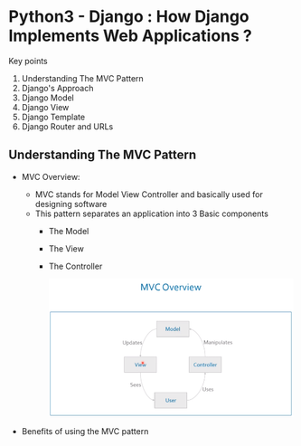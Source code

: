 # Python3 - Django : How Django Implements Web Applications ?

Key points
1. Understanding The MVC Pattern
1. Django's Approach
1. Django Model
1. Django View
1. Django Template
1. Django Router and URLs

## Understanding The MVC Pattern
- MVC Overview:
  + MVC stands for Model View Controller and basically used for designing software
  + This pattern separates an application into 3 Basic components
    - The Model
    - The View
    - The Controller
    
        ![Alt text](../images/MVCOverview.PNG?raw=true "Title") 
        
- Benefits of using the MVC pattern
